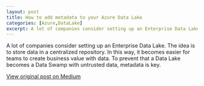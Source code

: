 ```yaml
---
layout: post
title: How to add metadata to your Azure Data Lake 
categories: [Azure,DataLake]
excerpt: A lot of companies consider setting up an Enterprise Data Lake. The idea is to store data in a centralized repository. 
---
```


A lot of companies consider setting up an Enterprise Data Lake. The idea is to store data in a centralized repository. In this way, it becomes easier for teams to create business value with data. To prevent that a Data Lake becomes a Data Swamp with untrusted data, metadata is key.

[View original post on Medium](https://towardsdatascience.com/how-to-add-metadata-to-your-azure-data-lake-f8ec2022f50)
